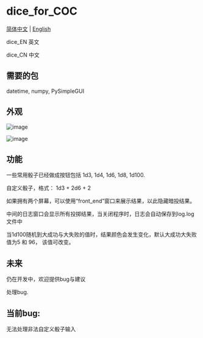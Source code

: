 # dice_for_COC

[简体中文](README.md) | [English](README_EN.md)

dice_EN 英文

dice_CN 中文

## 需要的包
datetime, numpy, PySimpleGUI

## 外观
![image](https://user-images.githubusercontent.com/74366156/205477370-23b44c54-612e-4bdf-9239-9869158d939f.png)

![image](https://user-images.githubusercontent.com/74366156/205477372-685b03a1-385b-4ffb-a9e6-a97864192eea.png)

## 功能
一些常用骰子已经做成按钮包括 1d3, 1d4, 1d6, 1d8, 1d100.

自定义骰子，格式： 1d3 + 2d6 + 2

如果拥有两个屏幕，可以使用“front_end”窗口来展示结果，以此隐藏暗投结果。

中间的日志窗口会显示所有投掷结果，当关闭程序时，日志会自动保存到log.log 文件中

当1d100随机到大成功与大失败的值时，结果颜色会发生变化，默认大成功大失败值为5 和 96， 该值可改变。


## 未来
仍在开发中，欢迎提供bug与建议

处理bug.

## 当前bug:
无法处理非法自定义骰子输入
